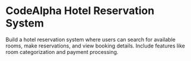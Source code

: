 # CodeAlpha Hotel Reservation System

Build a hotel reservation system where users can search for available rooms, make reservations, and view booking details. Include features like room categorization and payment processing.
